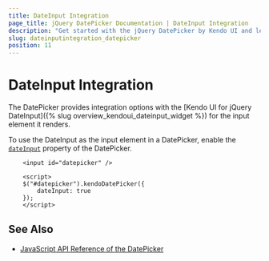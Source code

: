 ```yaml
---
title: DateInput Integration
page_title: jQuery DatePicker Documentation | DateInput Integration
description: "Get started with the jQuery DatePicker by Kendo UI and learn how to integrate it with the Kendo UI for jQuery DateInput."
slug: dateinputintegration_datepicker
position: 11
---
```


# DateInput Integration

The DatePicker provides integration options with the [Kendo UI for jQuery DateInput]({% slug overview_kendoui_dateinput_widget %}) for the input element it renders.

To use the DateInput as the input element in a DatePicker, enable the [`dateInput`](/api/javascript/ui/datepicker/configuration/dateinput) property of the DatePicker.

```dojo
    <input id="datepicker" />

    <script>
    $("#datepicker").kendoDatePicker({
        dateInput: true
    });
    </script>
```

## See Also

* [JavaScript API Reference of the DatePicker](/api/javascript/ui/datepicker)
